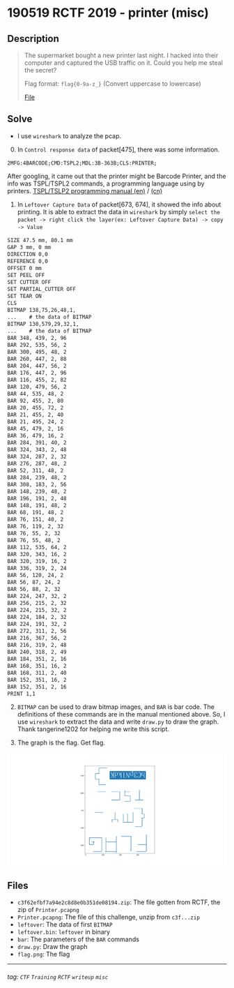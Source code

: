 190519 RCTF 2019 - printer (misc)
===

## Description

> The supermarket bought a new printer last night. I hacked into their computer and captured the USB traffic on it. Could you help me steal the secret?
> 
> Flag format: `flag{0-9a-z_}` (Convert uppercase to lowercase)
>
> [File](https://adworld.xctf.org.cn/media/uploads/task/c3f62efbf7a94e2c8d8e0b351de08194.zip)

## Solve

- I use `wireshark` to analyze the pcap.

0. In `Control response data` of packet[475], there was some information.

```
2MFG:4BARCODE;CMD:TSPL2;MDL:3B-363B;CLS:PRINTER;
```

After googling, it came out that the printer might be Barcode Printer, and the info was TSPL/TSPL2 commands, a programming language using by printers. [TSPL/TSLP2 programming manual (en)](https://www.mediaform.de/fileadmin/support/handbuecher/Armilla/Handbuecher/TSC_TSPL_TSPL2_Programming.pdf) / [(cn)](https://github.com/lokingwei/tspl-printer-php/blob/master/document/%E6%9D%A1%E7%A0%81%E6%9C%BA%E4%B8%AD%E6%96%87%E7%BC%96%E7%A8%8B%E6%89%8B%E5%86%8C.pdf)

1. In `Leftover Capture Data` of packet[673, 674], it showed the info about printing. It is able to extract the data in `wireshark` by simply `select the packet -> right click the layer(ex: Leftover Capture Data) -> copy -> Value`
```
SIZE 47.5 mm, 80.1 mm
GAP 3 mm, 0 mm
DIRECTION 0,0
REFERENCE 0,0
OFFSET 0 mm
SET PEEL OFF
SET CUTTER OFF
SET PARTIAL_CUTTER OFF
SET TEAR ON
CLS
BITMAP 138,75,26,48,1,
...    # the data of BITMAP
BITMAP 130,579,29,32,1,
...    # the data of BITMAP
BAR 348, 439, 2, 96
BAR 292, 535, 56, 2
BAR 300, 495, 48, 2
BAR 260, 447, 2, 88
BAR 204, 447, 56, 2
BAR 176, 447, 2, 96
BAR 116, 455, 2, 82
BAR 120, 479, 56, 2
BAR 44, 535, 48, 2
BAR 92, 455, 2, 80
BAR 20, 455, 72, 2
BAR 21, 455, 2, 40
BAR 21, 495, 24, 2
BAR 45, 479, 2, 16
BAR 36, 479, 16, 2
BAR 284, 391, 40, 2
BAR 324, 343, 2, 48
BAR 324, 287, 2, 32
BAR 276, 287, 48, 2
BAR 52, 311, 48, 2
BAR 284, 239, 48, 2
BAR 308, 183, 2, 56
BAR 148, 239, 48, 2
BAR 196, 191, 2, 48
BAR 148, 191, 48, 2
BAR 68, 191, 48, 2
BAR 76, 151, 40, 2
BAR 76, 119, 2, 32
BAR 76, 55, 2, 32
BAR 76, 55, 48, 2
BAR 112, 535, 64, 2
BAR 320, 343, 16, 2
BAR 320, 319, 16, 2
BAR 336, 319, 2, 24
BAR 56, 120, 24, 2
BAR 56, 87, 24, 2
BAR 56, 88, 2, 32
BAR 224, 247, 32, 2
BAR 256, 215, 2, 32
BAR 224, 215, 32, 2
BAR 224, 184, 2, 32
BAR 224, 191, 32, 2
BAR 272, 311, 2, 56
BAR 216, 367, 56, 2
BAR 216, 319, 2, 48
BAR 240, 318, 2, 49
BAR 184, 351, 2, 16
BAR 168, 351, 16, 2
BAR 168, 311, 2, 40
BAR 152, 351, 16, 2
BAR 152, 351, 2, 16
PRINT 1,1
```

2. `BITMAP` can be used to draw bitmap images, and `BAR` is bar code. The definitions of these commands are in the manual mentioned above. So, I use `wireshark` to extract the data and write `draw.py` to draw the graph. Thank tangerine1202 for helping me write this script.

3. The graph is the flag. Get flag.

![flag.png](https://github.com/Ice1187/ctf/blob/master/training/RCTF2019/misc/printer/flag.png)

## Files

- `c3f62efbf7a94e2c8d8e0b351de08194.zip`: The file gotten from RCTF, the zip of `Printer.pcapng`
- `Printer.pcapng`: The file of this challenge, unzip from `c3f...zip`
- `leftover`: The data of first `BITMAP`
- `leftover.bin`: `leftover` in binary
- `bar`: The parameters of the `BAR` commands
- `draw.py`: Draw the graph
- `flag.png`: The flag

---

###### tag: `CTF` `Training` `RCTF` `writeup` `misc`
